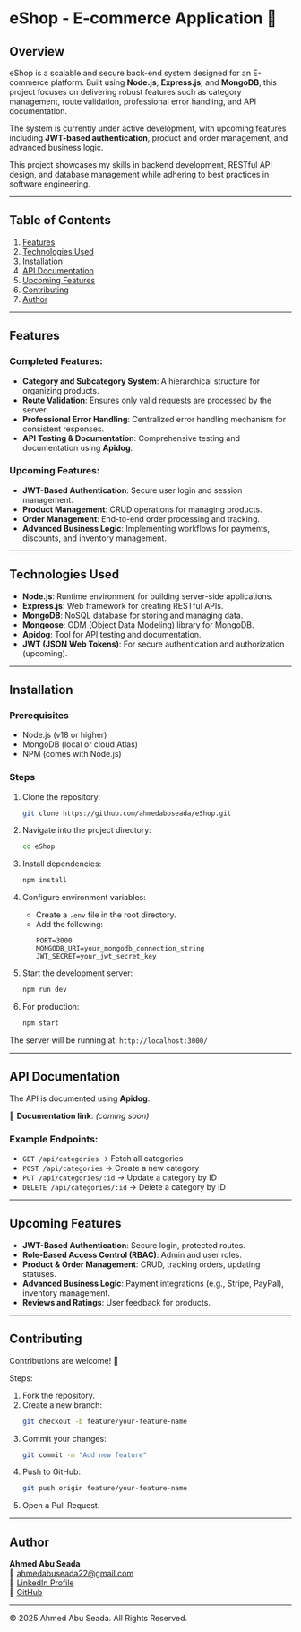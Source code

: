 
# eShop - E-commerce Application 🛒

## Overview
eShop is a scalable and secure back-end system designed for an E-commerce platform. Built using **Node.js**, **Express.js**, and **MongoDB**, this project focuses on delivering robust features such as category management, route validation, professional error handling, and API documentation.

The system is currently under active development, with upcoming features including **JWT-based authentication**, product and order management, and advanced business logic.

This project showcases my skills in backend development, RESTful API design, and database management while adhering to best practices in software engineering.

---

## Table of Contents
1. [Features](#features)
2. [Technologies Used](#technologies-used)
3. [Installation](#installation)
4. [API Documentation](#api-documentation)
5. [Upcoming Features](#upcoming-features)
6. [Contributing](#contributing)
7. [Author](#author)

---

## Features

### Completed Features:
- **Category and Subcategory System**: A hierarchical structure for organizing products.
- **Route Validation**: Ensures only valid requests are processed by the server.
- **Professional Error Handling**: Centralized error handling mechanism for consistent responses.
- **API Testing & Documentation**: Comprehensive testing and documentation using **Apidog**.

### Upcoming Features:
- **JWT-Based Authentication**: Secure user login and session management.
- **Product Management**: CRUD operations for managing products.
- **Order Management**: End-to-end order processing and tracking.
- **Advanced Business Logic**: Implementing workflows for payments, discounts, and inventory management.

---

## Technologies Used
- **Node.js**: Runtime environment for building server-side applications.
- **Express.js**: Web framework for creating RESTful APIs.
- **MongoDB**: NoSQL database for storing and managing data.
- **Mongoose**: ODM (Object Data Modeling) library for MongoDB.
- **Apidog**: Tool for API testing and documentation.
- **JWT (JSON Web Tokens)**: For secure authentication and authorization (upcoming).

---

## Installation

### Prerequisites
- Node.js (v18 or higher)
- MongoDB (local or cloud Atlas)
- NPM (comes with Node.js)

### Steps
1. Clone the repository:
   ```bash
   git clone https://github.com/ahmedaboseada/eShop.git
   ```
2. Navigate into the project directory:
   ```bash
   cd eShop
   ```
3. Install dependencies:
   ```bash
   npm install
   ```
4. Configure environment variables:
   - Create a `.env` file in the root directory.
   - Add the following:
     ```env
     PORT=3000
     MONGODB_URI=your_mongodb_connection_string
     JWT_SECRET=your_jwt_secret_key
     ```
5. Start the development server:
   ```bash
   npm run dev
   ```

6. For production:
   ```bash
   npm start
   ```

The server will be running at: `http://localhost:3000/`

---

## API Documentation

The API is documented using **Apidog**.

🔗 **Documentation link**: *(coming soon)*

### Example Endpoints:
- `GET /api/categories` → Fetch all categories
- `POST /api/categories` → Create a new category
- `PUT /api/categories/:id` → Update a category by ID
- `DELETE /api/categories/:id` → Delete a category by ID

---

## Upcoming Features
- **JWT-Based Authentication**: Secure login, protected routes.
- **Role-Based Access Control (RBAC)**: Admin and user roles.
- **Product & Order Management**: CRUD, tracking orders, updating statuses.
- **Advanced Business Logic**: Payment integrations (e.g., Stripe, PayPal), inventory management.
- **Reviews and Ratings**: User feedback for products.

---

## Contributing

Contributions are welcome! 🚀

Steps:
1. Fork the repository.
2. Create a new branch:
   ```bash
   git checkout -b feature/your-feature-name
   ```
3. Commit your changes:
   ```bash
   git commit -m "Add new feature"
   ```
4. Push to GitHub:
   ```bash
   git push origin feature/your-feature-name
   ```
5. Open a Pull Request.

---

## Author

**Ahmed Abu Seada**  
📧 [ahmedabuseada22@gmail.com](mailto:ahmedabuseada22@gmail.com)  
🔗 [LinkedIn Profile](https://www.linkedin.com/in/ahmedaboseada/)  
🔗 [GitHub](https://github.com/ahmedaboseada)

---

© 2025 Ahmed Abu Seada. All Rights Reserved.
